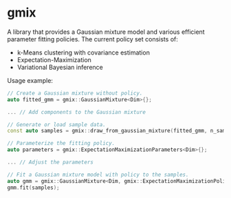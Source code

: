 # gmix

A library that provides a Gaussian mixture model and various efficient parameter fitting policies.
The current policy set consists of:
- k-Means clustering with covariance estimation
- Expectation-Maximization
- Variational Bayesian inference

Usage example:

```cpp
// Create a Gaussian mixture without policy.
auto fitted_gmm = gmix::GaussianMixture<Dim>{};

... // Add components to the Gaussian mixture

// Generate or load sample data.
const auto samples = gmix::draw_from_gaussian_mixture(fitted_gmm, n_samples);

// Parameterize the fitting policy.
auto parameters = gmix::ExpectationMaximizationParameters<Dim>{};

... // Adjust the parameters

// Fit a Gaussian mixture model with policy to the samples.
auto gmm = gmix::GaussianMixture<Dim, gmix::ExpectationMaximizationPolicy>{std::move(parameters)};
gmm.fit(samples);
```
